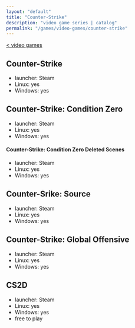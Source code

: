 ```yaml
---
layout: "default"
title: "Counter-Strike"
description: "video game series | catalog"
permalink: "/games/video-games/counter-strike"
---
```

[< video games](index.md)

## Counter-Strike

- launcher: Steam
- Linux: yes
- Windows: yes

## Counter-Strike: Condition Zero

- launcher: Steam
- Linux: yes
- Windows: yes

#### Counter-Strike: Condition Zero Deleted Scenes

- launcher: Steam
- Linux: yes
- Windows: yes

## Counter-Srike: Source

- launcher: Steam
- Linux: yes
- Windows: yes

## Counter-Strike: Global Offensive

- launcher: Steam
- Linux: yes
- Windows: yes

## CS2D

- launcher: Steam
- Linux: yes
- Windows: yes
- free to play
